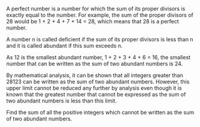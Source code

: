 A perfect number is a number for which the sum of its proper divisors is exactly equal to the number. 
For example, the sum of the proper divisors of 28 would be 1 + 2 + 4 + 7 + 14 = 28, which means that 28 is a perfect 
number.

A number n is called deficient if the sum of its proper divisors is less than n and 
it is called abundant if this sum exceeds n.

As 12 is the smallest abundant number, 
1 + 2 + 3 + 4 + 6 = 16, the smallest number that can be written as the sum of two abundant numbers is 24. 

By mathematical analysis, it can be shown that all integers greater than 28123 can be written as the sum of two abundant 
numbers. 
However, this upper limit cannot be reduced any further by analysis even though it is known that the greatest number 
that cannot be expressed as the sum of two abundant numbers is less than this limit.

Find the sum of all the positive integers which cannot be written as the sum of two abundant numbers.